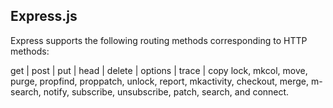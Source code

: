 Express.js
--------------------

Express supports the following routing methods corresponding to HTTP methods: 

get | post | put | head | delete | options | trace | copy lock, mkcol, move, purge, propfind, proppatch, unlock, report, mkactivity, checkout, merge, m-search, notify, subscribe, unsubscribe, patch, search, and connect.
